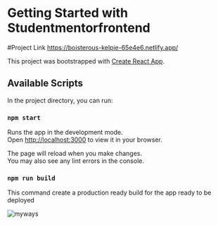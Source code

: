 # Getting Started with Studentmentorfrontend

#Project Link https://boisterous-kelpie-65e4e6.netlify.app/

This project was bootstrapped with [Create React App](https://github.com/facebook/create-react-app).

## Available Scripts

In the project directory, you can run:

### `npm start`

Runs the app in the development mode.\
Open [http://localhost:3000](http://localhost:3000) to view it in your browser.

The page will reload when you make changes.\
You may also see any lint errors in the console.

### `npm run build`

This command create a production ready build for the app ready to be deployed 

![myways](https://user-images.githubusercontent.com/63396862/175522353-24ac3106-f0e6-4daa-963a-b03e2d256576.png)


